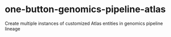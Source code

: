 # one-button-genomics-pipeline-atlas
Create multiple instances of customized Atlas entities in genomics pipeline lineage
